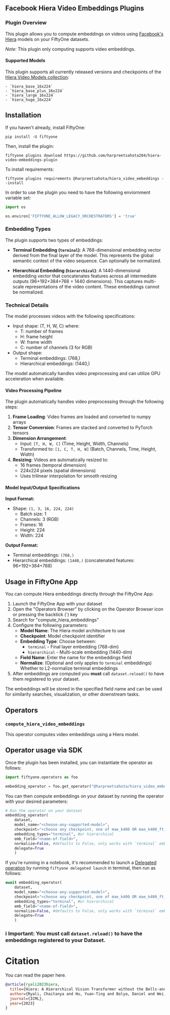 ## Facebook Hiera Video Embeddings Plugins

### Plugin Overview

This plugin allows you to compute embeddings on videos using [Facebook's Hiera](https://github.com/facebookresearch/hiera) models on your FiftyOne datasets.

**Note*:* This plugin only computing supports video embeddings. 

#### Supported Models

This plugin supports all currently released versions and checkpoints of the [Hiera Video Models collection](https://github.com/facebookresearch/hiera):

    - `hiera_base_16x224`
    - `hiera_base_plus_16x224`
    - `hiera_large_16x224`
    - `hiera_huge_16x224`

## Installation

If you haven't already, install FiftyOne:

```shell
pip install -U fiftyone 
```

Then, install the plugin:

```shell
fiftyone plugins download https://github.com/harpreetsahota204/hiera-video-embeddings-plugin
```

To install requirements:

```shell
fiftyone plugins requirements @harpreetsahota/hiera_video_embeddings --install
```

In order to use the plugin you need to have the following enviornment variable set:

```python
import os

os.environ['FIFTYONE_ALLOW_LEGACY_ORCHESTRATORS'] = 'true'
```

### Embedding Types

The plugin supports two types of embeddings:

- **Terminal Embedding (`terminal`)**: A 768-dimensional embedding vector derived from the final layer of the model. This represents the global semantic context of the video sequence. Can optionally be normalized.
  
- **Hierarchical Embedding (`hierarchical`)**: A 1440-dimensional embedding vector that concatenates features across all intermediate outputs (96+192+384+768 = 1440 dimensions). This captures multi-scale representations of the video content. These embeddings cannot be normalized.

### Technical Details

The model processes videos with the following specifications:
- Input shape: (T, H, W, C) where:
  - T: number of frames
  - H: frame height
  - W: frame width
  - C: number of channels (3 for RGB)
- Output shape:
  - Terminal embeddings: (768,)
  - Hierarchical embeddings: (1440,)

The model automatically handles video preprocessing and can utilize GPU acceleration when available.

#### Video Processing Pipeline

The plugin automatically handles video preprocessing through the following steps:

1. **Frame Loading**: Video frames are loaded and converted to numpy arrays
2. **Tensor Conversion**: Frames are stacked and converted to PyTorch tensors
3. **Dimension Arrangement**: 
   - Input: `[T, H, W, C]` (Time, Height, Width, Channels)
   - Transformed to: `[1, C, T, H, W]` (Batch, Channels, Time, Height, Width)
4. **Resizing**: Videos are automatically resized to:
   - 16 frames (temporal dimension)
   - 224x224 pixels (spatial dimensions)
   - Uses trilinear interpolation for smooth resizing

#### Model Input/Output Specifications

**Input Format:**
- Shape: `(1, 3, 16, 224, 224)`
  - Batch size: 1
  - Channels: 3 (RGB)
  - Frames: 16
  - Height: 224
  - Width: 224

**Output Format:**
- Terminal embeddings: `(768,)`
- Hierarchical embeddings: `(1440,)` (concatenated features: 96+192+384+768)


## Usage in FiftyOne App

You can compute Hiera embeddings directly through the FiftyOne App:

1. Launch the FiftyOne App with your dataset
2. Open the "Operators Browser" by clicking on the Operator Browser icon or pressing the backtick (`) key
3. Search for "compute_hiera_embeddings"
4. Configure the following parameters:
   - **Model Name**: The Hiera model architecture to use
   - **Checkpoint**: Model checkpoint identifier
   - **Embedding Type**: Choose between:
     - `terminal` - Final layer embedding (768-dim)
     - `hierarchical` - Multi-scale embedding (1440-dim)
   - **Field Name**: Enter the name for the embeddings field
   - **Normalize**: (Optional and only apples to `terminal` embeddings) Whether to L2-normalize terminal embeddings 
5. After embeddings are computed you **must** call `dataset.reload()` to have them registered to your dataset.

The embeddings will be stored in the specified field name and can be used for similarity searches, visualization, or other downstream tasks. 

## Operators

### `compute_hiera_video_embeddings`

This operator computes video embeddings using a Hiera model.

## Operator usage via SDK

Once the plugin has been installed, you can instantiate the operator as follows:

```python
import fiftyone.operators as foo

embedding_operator = foo.get_operator("@harpreetsahota/hiera_video_embeddings/compute_hiera_video_embeddings")
```

You can then compute embeddings on your dataset by running the operator with your desired parameters:

```python
# Run the operator on your dataset
embedding_operator(
    dataset,
    model_name="<choose-any-supported-model>",
    checkpoint="<choose any checkpoint, one of mae_k400 OR mae_k400_ft_k400>",
    embedding_types="terminal", #or hierarchical
    emb_field="<name-of-field>",
    normalize=False, #defaults to False, only works with `terminal` embeddings
    delegate=True
    )
```

If you're running in a notebook, it's recommended to launch a [Delegated operation](https://docs.voxel51.com/plugins/using_plugins.html#delegated-operations) by running `fiftyone delegated launch` in terminal, then run as follows:

```python
await embedding_operator(
    dataset,
    model_name="<choose-any-supported-model>",
    checkpoint="<choose any checkpoint, one of mae_k400 OR mae_k400_ft_k400>",
    embedding_types="terminal", #or hierarchical
    emb_field="<name-of-field>",
    normalize=False, #defaults to False, only works with `terminal` embeddings
    delegate=True
    )
```

### ℹ️ **Important:** You must call `dataset.reload()` to have the embeddings registered to your Dataset.

# Citation

You can read the paper here.

```bibtex
@article{ryali2023hiera,
  title={Hiera: A Hierarchical Vision Transformer without the Bells-and-Whistles},
  author={Ryali, Chaitanya and Hu, Yuan-Ting and Bolya, Daniel and Wei, Chen and Fan, Haoqi and Huang, Po-Yao and Aggarwal, Vaibhav and Chowdhury, Arkabandhu and Poursaeed, Omid and Hoffman, Judy and Malik, Jitendra and Li, Yanghao and Feichtenhofer, Christoph},
  journal={ICML},
  year={2023}
}
```